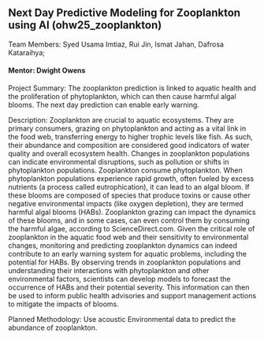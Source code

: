 ## Next Day Predictive Modeling for Zooplankton using AI (ohw25_zooplankton)
Team Members: Syed Usama Imtiaz, Rui Jin, Ismat Jahan, Dafrosa Kataraihya; 
#### Mentor: Dwight Owens

Project Summary: The zooplankton prediction is linked to aquatic health and the proliferation of phytoplankton, which can then cause harmful algal blooms. The next day prediction can enable early warning. 

Description: Zooplankton are crucial to aquatic ecosystems. They are primary consumers, grazing on phytoplankton and acting as a vital link in the food web, transferring energy to higher trophic levels like fish. As such, their abundance and composition are considered good indicators of water quality and overall ecosystem health. Changes in zooplankton populations can indicate environmental disruptions, such as pollution or shifts in phytoplankton populations. Zooplankton consume phytoplankton. When phytoplankton populations experience rapid growth, often fueled by excess nutrients (a process called eutrophication), it can lead to an algal bloom. If these blooms are composed of species that produce toxins or cause other negative environmental impacts (like oxygen depletion), they are termed harmful algal blooms (HABs). Zooplankton grazing can impact the dynamics of these blooms, and in some cases, can even control them by consuming the harmful algae, according to ScienceDirect.com. Given the critical role of zooplankton in the aquatic food web and their sensitivity to environmental changes, monitoring and predicting zooplankton dynamics can indeed contribute to an early warning system for aquatic problems, including the potential for HABs. By observing trends in zooplankton populations and understanding their interactions with phytoplankton and other environmental factors, scientists can develop models to forecast the occurrence of HABs and their potential severity. This information can then be used to inform public health advisories and support management actions to mitigate the impacts of blooms. 

Planned Methodology: Use acoustic Environmental data to predict the abundance of zooplankton.
